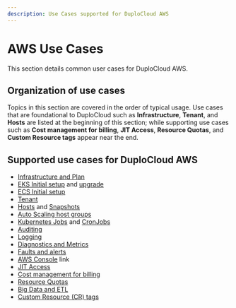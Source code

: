 ```yaml
---
description: Use Cases supported for DuploCloud AWS
---
```


# AWS Use Cases

This section details common user cases for DuploCloud AWS.

## Organization of use cases

Topics in this section are covered in the order of typical usage. Use cases that are foundational to DuploCloud such as **Infrastructure**, **Tenant**, and **Hosts** are listed at the beginning of this section; while supporting use cases such as **Cost management for billing**, **JIT Access**, **Resource Quotas**, and **Custom Resource tags** appear near the end.&#x20;

## Supported use cases for DuploCloud AWS

* [Infrastructure and Plan](disaster-recovery.md)
* [EKS Initial setup](kubernetes-cluster/) and [upgrade](disaster-recovery/kubernetes-cluster/upgrading-eks-version.md)
* [ECS Initial setup](disaster-recovery/ecs-setup/)
* [Tenant](tenant-environment/)
* [Hosts](hosts-vms.md) and [Snapshots](hosts-vms/backups.md)
* [Auto Scaling host groups](hosts-vms/auto-scaling/auto-scaling-groups/)
* [Kubernetes Jobs](../../kubernetes/jobs.md) and [CronJobs](../../kubernetes/cronjobs.md)
* [Auditing](auditing.md)
* [Logging](central-logging/)
* [Diagnostics and Metrics](monitoring/)
* [Faults and alerts](faults-and-alarms/)
* [AWS Console](using-aws-console.md) link
* [JIT Access](jit-access.md)
* [Cost management for billing](cost-management/)
* [Resource Quotas](resource-quotas.md)
* [Big Data and ETL](../broader-scenarios/big-data-and-etl.md)
* [Custom Resource (CR) tags](custom-resource-tags.md)

